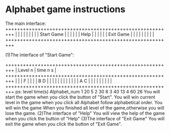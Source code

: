Alphabet game instructions
==================================================
The main interface:
+++++++++++++++++++++++++++++++++++++++++++++++++++++++++
|							|
|							|
|							|
|							|
|			Start Game			|
|							|
|							|
|			Help				|
|							|
|							|
|			Exit Game			|
|							|
|							|
|							|
|							|
+++++++++++++++++++++++++++++++++++++++++++++++++++++++++

(1)The interface of "Start Game":

+++++++++++++++++++++++++++++++++++++++++++++++++++++++++
|     Level	n	    |	 	time n s	|
+++++++++++++++++++++++++++++++++++++++++++++++++++++++++
|							|
|			F				|
|							|
|	B				D		|
|							|
|							|
|							|
|							|
|							|
|	A				C		|
|							|
|							|
|							|
|							|
+++++++++++++++++++++++++++++++++++++++++++++++++++++++++
ps:
	level	time(s)	Alphabet_num
	  1	 20 	     5
	  2	 30	     8
	  3 	 40	     13
	  4	 60	     26
You will start the game when you click the button of "Start".
You will win current level in the game when you click all Alphabet follow alphabetical order.
You will win the game When you finished all level of the game,otherwise you will lose the game.
(2)The interface of "Help"
You will view the help of the game when you click the button of "Help"
(3)The interface of "Exit Game"
You will exit the game when you click the button of "Exit Game".

